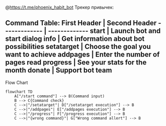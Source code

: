 @https://t.me/phoenix_habit_bot
Трекер привычек:

Command Table:
First Header    | Second Header
-------------   | -------------
start           | Launch bot and start dialog
info            | Get information about bot possibilities 
setatarget      | Choose the goal you want to achieve
addpages        | Enter the number of pages read
progress        | See your stats for the month
donate          | Support bot team
----------------------------------------------------------------
Flow Chart
```mermaid
flowchart TD
    A["/start command"] --> B(Command input)
    B --> C{Command check}
    C -->|"/setatarget"| D["/setatarget execution"] --> B
    C -->|"/addpages"| E["/addpages execution"] --> B
    C -->|"/progress"| F["/progress execution"] --> B
    C -->|"{wrong command}"| G["Wrong command allert"] --> B
```
